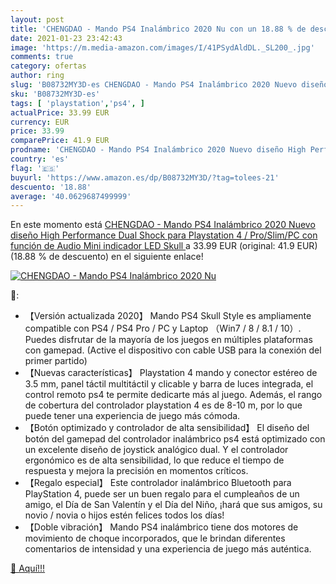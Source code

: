 ```yaml
---
layout: post
title: 'CHENGDAO - Mando PS4 Inalámbrico 2020 Nu con un 18.88 % de descuento'
date: 2021-01-23 23:42:43
image: 'https://m.media-amazon.com/images/I/41PSydAldDL._SL200_.jpg'
comments: true
category: ofertas
author: ring
slug: 'B08732MY3D-es CHENGDAO - Mando PS4 Inalámbrico 2020 Nuevo diseño High...'
sku: 'B08732MY3D-es'
tags: [ 'playstation','ps4', ]
actualPrice: 33.99 EUR
currency: EUR
price: 33.99
comparePrice: 41.9 EUR
prodname: 'CHENGDAO - Mando PS4 Inalámbrico 2020 Nuevo diseño High Performance Dual Shock para Playstation 4 / Pro/Slim/PC con función de Audio  Mini indicador LED Skull '
country: 'es'
flag: '🇪🇸'
buyurl: 'https://www.amazon.es/dp/B08732MY3D/?tag=tolees-21'
descuento: '18.88'
average: '40.0629687499999'
---
```


En este momento está [CHENGDAO - Mando PS4 Inalámbrico 2020 Nuevo diseño High Performance Dual Shock para Playstation 4 / Pro/Slim/PC con función de Audio  Mini indicador LED Skull ](https://www.amazon.es/dp/B08732MY3D/?tag=tolees-21) a 33.99 EUR (original: 41.9 EUR) (18.88 %  de descuento) en el siguiente enlace!

[![CHENGDAO - Mando PS4 Inalámbrico 2020 Nu](https://m.media-amazon.com/images/I/41PSydAldDL._SL200_.jpg)](https://www.amazon.es/dp/B08732MY3D/?tag=tolees-21)

🔎:

- 【Versión actualizada 2020】 Mando PS4 Skull Style es ampliamente compatible con PS4 / PS4 Pro / PC y Laptop （Win7 / 8 / 8.1 / 10）. Puedes disfrutar de la mayoría de los juegos en múltiples plataformas con gamepad. (Active el dispositivo con cable USB para la conexión del primer partido)
- 【Nuevas características】 Playstation 4 mando y conector estéreo de 3.5 mm, panel táctil multitáctil y clicable y barra de luces integrada, el control remoto ps4 te permite dedicarte más al juego. Además, el rango de cobertura del controlador playstation 4 es de 8-10 m, por lo que puede tener una experiencia de juego más cómoda.
- 【Botón optimizado y controlador de alta sensibilidad】 El diseño del botón del gamepad del controlador inalámbrico ps4 está optimizado con un excelente diseño de joystick analógico dual. Y el controlador ergonómico es de alta sensibilidad, lo que reduce el tiempo de respuesta y mejora la precisión en momentos críticos.
- 【Regalo especial】 Este controlador inalámbrico Bluetooth para PlayStation 4, puede ser un buen regalo para el cumpleaños de un amigo, el Día de San Valentín y el Día del Niño, ¡hará que sus amigos, su novio / novia o hijos estén felices todos los días!
- 【Doble vibración】 Mando PS4 inalámbrico tiene dos motores de movimiento de choque incorporados, que le brindan diferentes comentarios de intensidad y una experiencia de juego más auténtica.

[🛒 Aquí!!!](https://www.amazon.es/dp/B08732MY3D/?tag=tolees-21)
